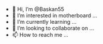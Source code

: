 - 👋 Hi, I’m @Baskan55
- 👀 I’m interested in motherboard ...
- 🌱 I’m currently learning ...
- 💞️ I’m looking to collaborate on ...
- 📫 How to reach me ...

<!---
Baskan55/Baskan55 is a ✨ special ✨ repository because its `README.md` (this file) appears on your GitHub profile.
You can click the Preview link to take a look at your changes.
--->

